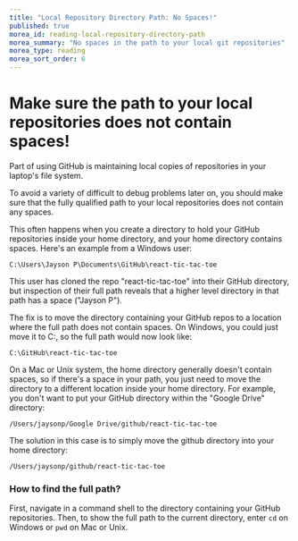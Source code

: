 ```yaml
---
title: "Local Repository Directory Path: No Spaces!"
published: true
morea_id: reading-local-repository-directory-path
morea_summary: "No spaces in the path to your local git repositories"
morea_type: reading
morea_sort_order: 6
---
```


# Make sure the path to your local repositories does not contain spaces!

Part of using GitHub is maintaining local copies of repositories in your laptop's file system.

To avoid a variety of difficult to debug problems later on, you should make sure that the fully qualified path to your local repositories does not contain any spaces.

This often happens when you create a directory to hold your GitHub repositories inside your home directory, and your home directory contains spaces.  Here's an example from a Windows user:

```
C:\Users\Jayson P\Documents\GitHub\react-tic-tac-toe
```

This user has cloned the repo "react-tic-tac-toe" into their GitHub directory, but inspection of their full path reveals that a higher level directory in that path has a space ("Jayson P").

The fix is to move the directory containing your GitHub repos to a location where the full path does not contain spaces. On Windows, you could just move it to C:\, so the full path would now look like:

```
C:\GitHub\react-tic-tac-toe
```

On a Mac or Unix system, the home directory generally doesn't contain spaces, so if there's a space in your path, you just need to move the directory to a different location inside your home directory. For example, you don't want to put your GitHub directory within the "Google Drive" directory:

```
/Users/jaysonp/Google Drive/github/react-tic-tac-toe
```

The solution in this case is to simply move the github directory into your home directory:

```
/Users/jaysonp/github/react-tic-tac-toe
```
### How to find the full path?

First, navigate in a command shell to the directory containing your GitHub repositories. Then, to show the full path to the current directory, enter `cd` on Windows or `pwd` on Mac or Unix.








